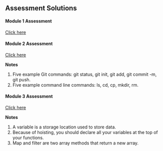 ## Assessment Solutions

#### Module 1 Assessment
[Click here](https://roots-technology.mykajabi.com/assessments/2147490745/assessment_results/2148750037?result_token=BAhbB2wrB9VSE4BVOiBBY3RpdmVTdXBwb3J0OjpUaW1lV2l0aFpvbmVbCEl1OglUaW1lDRNXHsBX3xdxCToJem9uZUkiCFVUQwY6BkVGOg1uYW5vX251bWkCkAE6DW5hbm9fZGVuaQY6DXN1Ym1pY3JvIgZASSIIVVRDBjsIVEAL--30654cd44e1533db799a8ba884330d0c22cc98b0)

#### Module 2 Assessment
[Click here](https://roots-technology.mykajabi.com/assessments/2147491649/assessment_results/2148796334?result_token=BAhbB2wrB64HFIBVOiBBY3RpdmVTdXBwb3J0OjpUaW1lV2l0aFpvbmVbCEl1OglUaW1lDURXHsDntaiDCToJem9uZUkiCFVUQwY6BkVGOg1uYW5vX251bWkBzDoNbmFub19kZW5pBjoNc3VibWljcm8iByBASSIIVVRDBjsIVEAL--503b81c204db7f671dfbf206341de41d7d5f72b4)

**Notes**
1. Five example Git commands: git status, git init, git add, git commit -m, git push.
2. Five example command line commands: ls, cd, cp, mkdir, rm.

#### Module 3 Assessment
[Click here](https://roots-technology.mykajabi.com/assessments/2147491653/assessment_results/2148843387?result_token=BAhbB2wrB3u%2FFIBVOiBBY3RpdmVTdXBwb3J0OjpUaW1lV2l0aFpvbmVbCEl1OglUaW1lDXFXHsAK3OFgCToJem9uZUkiCFVUQwY6BkVGOg1uYW5vX251bWkCrAI6DW5hbm9fZGVuaQY6DXN1Ym1pY3JvIgdoQEkiCFVUQwY7CFRACw%3D%3D--9cc840f8c41172b532ec4b2763d476cc243d61fd)

**Notes**
1. A variable is a storage location used to store data.
2. Because of hoisting, you should declare all your variables at the top of your functions.
3. Map and filter are two array methods that return a new array.
